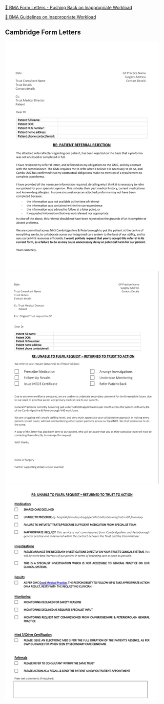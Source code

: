 [📄 BMA Form Letters - Pushing Back on Inappropriate Workload](attachments/bma-workload-management-gps-appendix-jul-2022.docx)

[🔗 BMA Guidelines on Inappropriate Workload](https://www.bma.org.uk/advice-and-support/gp-practices/managing-workload/pushing-back-on-inappropriate-workload)


## Cambridge Form Letters
![](attachments/FaJEQk9WIAMy6sh.jpeg)
![](attachments/FaJEQk-XEAEN5rW.jpeg)
![](attachments/FaJEQlAWYAMqx6r.jpeg)